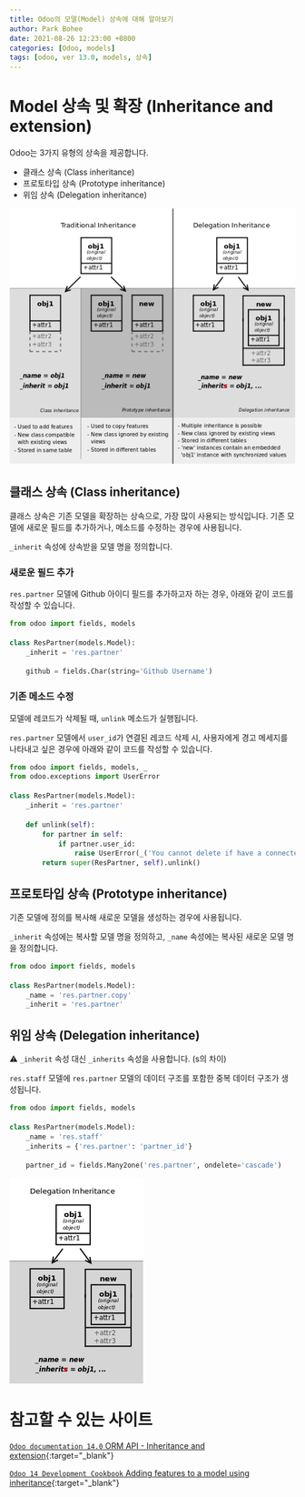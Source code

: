 ```yaml
---
title: Odoo의 모델(Model) 상속에 대해 알아보기
author: Park Bohee
date: 2021-08-26 12:23:00 +0800
categories: [Odoo, models]
tags: [odoo, ver 13.0, models, 상속]
---
```


# Model 상속 및 확장 (Inheritance and extension)

Odoo는 3가지 유형의 상속을 제공합니다.

- 클래스 상속 (Class inheritance)
- 프로토타입 상속 (Prototype inheritance)
- 위임 상속 (Delegation inheritance)

![Odoo 3가지 모델 상속](/assets/img/2021-08-26-changing-existing-models-model-inheritance/01.%20inheritance%20and%20extension.png)

## 클래스 상속 (Class inheritance)

클래스 상속은 기존 모델을 확장하는 상속으로, 가장 많이 사용되는 방식입니다. 기존 모델에 새로운 필드를 추가하거나, 메소드를 수정하는 경우에 사용됩니다.

`_inherit` 속성에 상속받을 모델 명을 정의합니다.

### 새로운 필드 추가

`res.partner` 모델에 Github 아이디 필드를 추가하고자 하는 경우, 아래와 같이 코드를 작성할 수 있습니다.

```python
from odoo import fields, models

class ResPartner(models.Model):
    _inherit = 'res.partner'

    github = fields.Char(string='Github Username')
```

### 기존 메소드 수정

모델에 레코드가 삭제될 때, `unlink` 메소드가 실행됩니다.

`res.partner` 모델에서 `user_id`가 연결된 레코드 삭제 시, 사용자에게 경고 메세지를 나타내고 싶은 경우에 아래와 같이 코드를 작성할 수 있습니다.

```python
from odoo import fields, models, _
from odoo.exceptions import UserError

class ResPartner(models.Model):
    _inherit = 'res.partner'

    def unlink(self):
        for partner in self:
            if partner.user_id:
                raise UserError(_('You cannot delete if have a connected User.'))
        return super(ResPartner, self).unlink()
```

## 프로토타입 상속 (Prototype inheritance)

기존 모델에 정의를 복사해 새로운 모델을 생성하는 경우에 사용됩니다.

`_inherit` 속성에는 복사할 모델 명을 정의하고, `_name` 속성에는 복사된 새로운 모델 명을 정의합니다.

```python
from odoo import fields, models

class ResPartner(models.Model):
    _name = 'res.partner.copy'
    _inherit = 'res.partner'
```

## 위임 상속 (Delegation inheritance)

⚠️ `_inherit` 속성 대신 `_inherits` 속성을 사용합니다. (s의 차이)

`res.staff` 모델에 `res.partner` 모델의 데이터 구조를 포함한 중복 데이터 구조가 생성됩니다.

```python
from odoo import fields, models

class ResPartner(models.Model):
    _name = 'res.staff'
    _inherits = {'res.partner': 'partner_id'}

    partner_id = fields.Many2one('res.partner', ondelete='cascade')
```

![Odoo 3가지 모델 상속](/assets/img/2021-08-26-changing-existing-models-model-inheritance/02.%20delegation%20inheritance.png)

# 참고할 수 있는 사이트

[`Odoo documentation 14.0` ORM API - Inheritance and extension](https://www.odoo.com/documentation/14.0/developer/reference/addons/orm.html#inheritance-and-extension){:target="_blank"}

[`Odoo 14 Development Cookbook` Adding features to a model using inheritance](https://subscription.packtpub.com/book/programming/9781800200319/4/ch04lvl1sec40/adding-features-to-a-model-using-inheritance){:target="_blank"}
